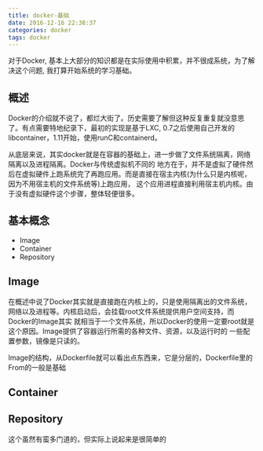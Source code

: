 ```yaml
---
title: docker-基础
date: 2016-12-16 22:38:37
categories: docker
tags: docker
---
```


对于Docker, 基本上大部分的知识都是在实际使用中积累，并不很成系统，为了解决这个问题, 我打算开始系统的学习基础。

## 概述

Docker的介绍就不说了，都烂大街了。历史需要了解但这种反复重复就没意思了。有点需要特地纪录下，最初的实现是基于LXC,
0.7之后使用自己开发的libcontainer，1.11开始，使用runC和containerd。

从底层来说，其实docker就是在容器的基础上，进一步做了文件系统隔离，网络隔离以及进程隔离。Docker与传统虚拟机不同的
地方在于，并不是虚拟了硬件然后在虚拟硬件上跑系统完了再跑应用。而是直接在宿主内核(为什么只是内核呢，因为不用宿主机的文件系统等)上跑应用，
这个应用进程直接利用宿主机内核。由于没有虚拟硬件这个步骤，整体轻便很多。

## 基本概念

* Image
* Container
* Repository

## Image

在概述中说了Docker其实就是直接跑在内核上的，只是使用隔离出的文件系统，网络以及进程等。内核启动后，会挂载root文件系统提供用户空间支持，而Docker的Image其实
就相当于一个文件系统，所以Docker的使用一定要root就是这个原因。Image提供了容器运行所需的各种文件、资源，以及运行时的
一些配置参数，镜像是只读的。

Image的结构，从Dockerfile就可以看出点东西来，它是分层的，Dockerfile里的From的一般是基础

## Container

## Repository
这个虽然有蛮多门道的，但实际上说起来是很简单的





